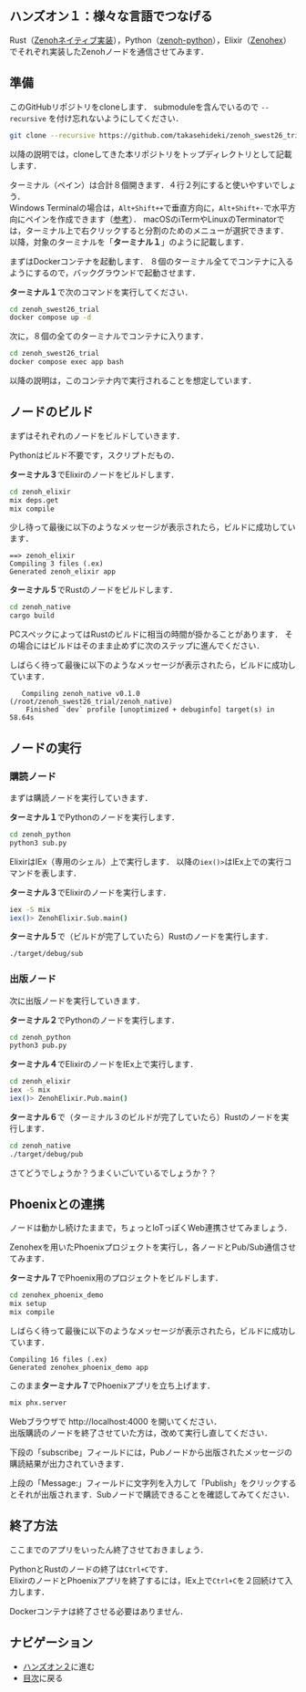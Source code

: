 ## ハンズオン１：様々な言語でつなげる

Rust（[Zenohネイティブ実装](https://github.com/eclipse-zenoh/zenoh)），Python（[zenoh-python](https://github.com/eclipse-zenoh/zenoh-python)），Elixir（[Zenohex](https://github.com/biyooon-ex/zenohex)）でそれぞれ実装したZenohノードを通信させてみます．

## 準備

このGitHubリポジトリをcloneします．
submoduleを含んでいるので `--recursive` を付け忘れないようにしてください．

```bash
git clone --recursive https://github.com/takasehideki/zenoh_swest26_trial
```

以降の説明では，cloneしてきた本リポジトリをトップディレクトリとして記載します．

ターミナル（ペイン）は合計８個開きます．４行２列にすると使いやすいでしょう．  
Windows Terminalの場合は，`Alt+Shift++`で垂直方向に，`Alt+Shift+-`で水平方向にペインを作成できます（[参考](https://learn.microsoft.com/ja-jp/windows/terminal/panes)）．
macOSのiTermやLinuxのTerminatorでは，ターミナル上で右クリックすると分割のためのメニューが選択できます．  
以降，対象のターミナルを「**ターミナル１**」のように記載します．

まずはDockerコンテナを起動します．
８個のターミナル全てでコンテナに入るようにするので，バックグラウンドで起動させます．

**ターミナル１**で次のコマンドを実行してください．

```bash
cd zenoh_swest26_trial
docker compose up -d
```

次に，８個の全てのターミナルでコンテナに入ります．

```bash
cd zenoh_swest26_trial
docker compose exec app bash
```

以降の説明は，このコンテナ内で実行されることを想定しています．

## ノードのビルド

まずはそれぞれのノードをビルドしていきます．

Pythonはビルド不要です，スクリプトだもの．

**ターミナル３**でElixirのノードをビルドします．

```bash
cd zenoh_elixir
mix deps.get
mix compile
```

少し待って最後に以下のようなメッセージが表示されたら，ビルドに成功しています．

```
==> zenoh_elixir
Compiling 3 files (.ex)
Generated zenoh_elixir app
```

**ターミナル５**でRustのノードをビルドします．

```bash
cd zenoh_native
cargo build
```

PCスペックによってはRustのビルドに相当の時間が掛かることがあります．
その場合にはビルドはそのまま止めずに次のステップに進んでください．

しばらく待って最後に以下のようなメッセージが表示されたら，ビルドに成功しています．

```
   Compiling zenoh_native v0.1.0 (/root/zenoh_swest26_trial/zenoh_native)
    Finished `dev` profile [unoptimized + debuginfo] target(s) in 58.64s
```

## ノードの実行

### 購読ノード

まずは購読ノードを実行していきます．

**ターミナル１**でPythonのノードを実行します．

```bash
cd zenoh_python
python3 sub.py
```

ElixirはIEx（専用のシェル）上で実行します．
以降の`iex()>`はIEx上での実行コマンドを表します．

**ターミナル３**でElixirのノードを実行します．

```bash
iex -S mix
iex()> ZenohElixir.Sub.main()
```

**ターミナル５**で（ビルドが完了していたら）Rustのノードを実行します．

```bash
./target/debug/sub
```

### 出版ノード

次に出版ノードを実行していきます．

**ターミナル２**でPythonのノードを実行します．

```bash
cd zenoh_python
python3 pub.py
```

**ターミナル４**でElixirのノードをIEx上で実行します．

```bash
cd zenoh_elixir
iex -S mix
iex()> ZenohElixir.Pub.main()
```

**ターミナル６**で（ターミナル３のビルドが完了していたら）Rustのノードを実行します．

```bash
cd zenoh_native
./target/debug/pub
```

さてどうでしょうか？うまくいごいているでしょうか？？

## Phoenixとの連携

ノードは動かし続けたままで，ちょっとIoTっぽくWeb連携させてみましょう．

Zenohexを用いたPhoenixプロジェクトを実行し，各ノードとPub/Sub通信させてみます．

**ターミナル７**でPhoenix用のプロジェクトをビルドします．

```bash
cd zenohex_phoenix_demo
mix setup
mix compile
```

しばらく待って最後に以下のようなメッセージが表示されたら，ビルドに成功しています．

```
Compiling 16 files (.ex)
Generated zenohex_phoenix_demo app
```

このまま**ターミナル７**でPhoenixアプリを立ち上げます．

```bash
mix phx.server
```

Webブラウザで http://localhost:4000 を開いてください．  
出版購読のノードを終了させていた方は，改めて実行し直してください．

下段の「subscribe」フィールドには，Pubノードから出版されたメッセージの購読結果が出力されていきます．

上段の「Message:」フィールドに文字列を入力して「Publish」をクリックするとそれが出版されます．Subノードで購読できることを確認してみてください．

## 終了方法

ここまでのアプリをいったん終了させておきましょう．

PythonとRustのノードの終了は`Ctrl+C`です．  
ElixirのノードとPhoenixアプリを終了するには，IEx上で`Ctrl+C`を２回続けて入力します．

Dockerコンテナは終了させる必要はありません．

## ナビゲーション

- [ハンズオン２](/docs/2iot.md)に進む
- [目次](/README.md#目次)に戻る
